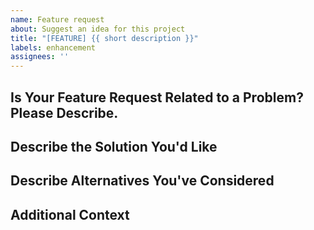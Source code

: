 ```yaml
---
name: Feature request
about: Suggest an idea for this project
title: "[FEATURE] {{ short description }}"
labels: enhancement
assignees: ''
---
```


## Is Your Feature Request Related to a Problem? Please Describe.
<!-- A clear and concise description of what the problem is. Ex. I'm always frustrated when [...] -->

## Describe the Solution You'd Like
<!-- A clear and concise description of what you want to happen. -->

## Describe Alternatives You've Considered
<!-- A clear and concise description of any alternative solutions or features you've considered. -->

## Additional Context
<!-- Add any other context or screenshots about the feature request here. -->